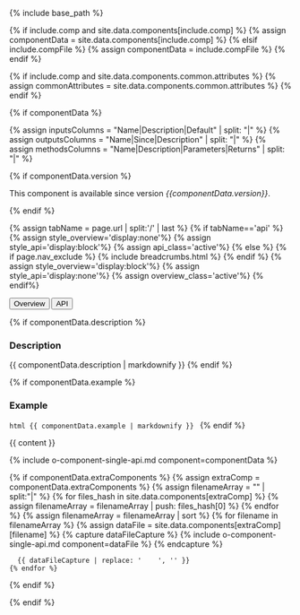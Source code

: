{% include base_path %}

{% if include.comp and site.data.components[include.comp] %}
  {% assign componentData = site.data.components[include.comp] %}
{% elsif include.compFile %}
  {% assign componentData = include.compFile %}
{% endif %}

{% if include.comp and site.data.components.common.attributes %}
  {% assign commonAttributes = site.data.components.common.attributes %}
{% endif %}

{% if componentData %}

{% assign inputsColumns = "Name|Description|Default" | split: "|" %}
{% assign outputsColumns = "Name|Since|Description" | split: "|" %}
{% assign methodsColumns = "Name|Description|Parameters|Returns" | split: "|" %}

<script type="text/javascript">

  function openTab(evt, tabName) {
    var url="{{base_path}}{{page.url}}";
    url+='/../'+tabName;
    var loc_array = document.location.href.split('/');
    if (loc_array[loc_array.length - 1] !== tabName) {
      window.location.href=url;
    }

  }
</script>
 {% if componentData.version %}
 <p> This component is available since version <i>{{componentData.version}}</i>.</p>
 {% endif %}

{% assign tabName = page.url | split:'/' | last %}
{% if tabName=='api' %}
  {% assign style_overview='display:none'%}
  {% assign style_api='display:block'%}
  {% assign api_class='active'%}
{% else %}
  {% if page.nav_exclude %}
    {% include breadcrumbs.html %}
  {% endif %}
  {% assign style_overview='display:block'%}
  {% assign style_api='display:none'%}
  {% assign overview_class='active'%}
{% endif%}

<!-- Tab links -->
<div class="o-tab">
  <button class="o-tablinks {{overview_class}}"  onclick="openTab(event, 'overview')">Overview</button>
  <button class="o-tablinks {{api_class}}" class="o-tablinks" onclick="openTab(event, 'api')">API</button>
</div>

<!-- OVERVIEW -->
<div id="overview" class="o-tabcontent" style="{{style_overview}}">
 <!-- {% include toc %} -->

  {% if componentData.description %}
    <h3>Description</h3>
    {{ componentData.description | markdownify }}
  {% endif %}


  {% if componentData.example %}
    <h3 class="grey-color">Example</h3>
    ```html
      {{ componentData.example | markdownify }}
    ```
  {% endif %}

  {{ content }}
</div>

<!-- API -->
<div id="api" class="o-tabcontent" style="{{style_api}}">
  {% include o-component-single-api.md component=componentData %}

  {% if componentData.extraComponents %}
  {% assign extraComp = componentData.extraComponents %}
    {% assign filenameArray = "" | split:"|"  %}
    {% for files_hash in site.data.components[extraComp] %}
      {% assign filenameArray = filenameArray | push: files_hash[0] %}
    {% endfor %}
    {% assign filenameArray = filenameArray | sort %}
    {% for filename in filenameArray %}
      {% assign dataFile = site.data.components[extraComp][filename] %}
      {% capture dataFileCapture %}
        {% include o-component-single-api.md component=dataFile %}
      {% endcapture %}

      {{ dataFileCapture | replace: '    ', '' }}
    {% endfor %}
  {% endif %}

</div>
{% endif %}
